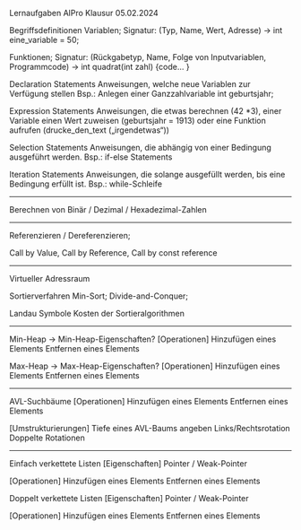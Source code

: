 Lernaufgaben AlPro Klausur 05.02.2024

Begriffsdefinitionen
Variablen;
Signatur: (Typ, Name, Wert, Adresse) → int eine_variable = 50;

Funktionen;
Signatur: (Rückgabetyp, Name, Folge von Inputvariablen, Programmcode) → int quadrat(int zahl) {code… }

Declaration Statements
Anweisungen, welche neue Variablen zur Verfügung stellen
Bsp.: Anlegen einer Ganzzahlvariable int geburtsjahr;

Expression Statements
Anweisungen, die etwas berechnen (42 *3), einer Variable einen Wert zuweisen (geburtsjahr = 1913) oder eine Funktion aufrufen (drucke_den_text („irgendetwas“))

Selection Statements
Anweisungen, die abhängig von einer Bedingung ausgeführt werden.
Bsp.: if-else Statements

Iteration Statements
Anweisungen, die solange ausgefüllt werden, bis eine Bedingung erfüllt ist.
Bsp.: while-Schleife


----------------------
Berechnen von Binär / Dezimal / Hexadezimal-Zahlen


----------------------
Referenzieren / Dereferenzieren;

Call by Value, Call by Reference, Call by const reference


----------------------
Virtueller Adressraum

Sortierverfahren
Min-Sort;
Divide-and-Conquer;

Landau Symbole
Kosten der Sortieralgorithmen


----------------------
Min-Heap
→ Min-Heap-Eigenschaften?
[Operationen]
Hinzufügen eines Elements
Entfernen eines Elements

Max-Heap
→ Max-Heap-Eigenschaften?
[Operationen]
Hinzufügen eines Elements
Entfernen eines Elements


----------------------
AVL-Suchbäume
[Operationen]
Hinzufügen eines Elements
Entfernen eines Elements

[Umstrukturierungen]
Tiefe eines AVL-Baums angeben
Links/Rechtsrotation
Doppelte Rotationen


----------------------
Einfach verkettete Listen
[Eigenschaften]
Pointer / Weak-Pointer

[Operationen]
Hinzufügen eines Elements
Entfernen eines Elements

Doppelt verkettete Listen
[Eigenschaften]
Pointer / Weak-Pointer

[Operationen]
Hinzufügen eines Elements
Entfernen eines Elements
